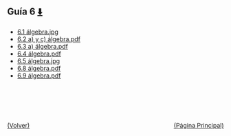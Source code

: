
<html>
<body>
<h2>Guía 6 <a href="https://downgit.github.io/#/home?url=https://github.com/Apuntes-FIUBA/Apuntes-Electronica/tree/main/81 - Matemática/8102 - Algebra II/Guias de Problemas/Resueltos/Guía 6" style="font-size:20px">  ⬇️ </a></h2>
<ul>
    <li><a href="6.1 álgebra.jpg">6.1 álgebra.jpg</a></li>
    <li><a href="6.2 a) y c) álgebra.pdf">6.2 a) y c) álgebra.pdf</a></li>
    <li><a href="6.3 a) álgebra.pdf">6.3 a) álgebra.pdf</a></li>
    <li><a href="6.4 álgebra.pdf">6.4 álgebra.pdf</a></li>
    <li><a href="6.5 álgebra.jpg">6.5 álgebra.jpg</a></li>
    <li><a href="6.8 álgebra.pdf">6.8 álgebra.pdf</a></li>
    <li><a href="6.9 álgebra.pdf">6.9 álgebra.pdf</a></li>
</ul>
</body>
</html>



<br><br><br><br><br><a href="../" style="float: left">(Volver)</a> <a href="https://apuntes-fiuba.github.io/Apuntes-Electronica" style="float: right">(Página Principal)</a>
